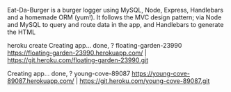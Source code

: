 Eat-Da-Burger is a burger logger using MySQL, Node, Express, Handlebars and a homemade ORM (yum!). It follows the MVC design pattern; via Node and MySQL to query and route data in the app, and Handlebars to generate the HTML

heroku create
Creating app... done, ? floating-garden-23990
https://floating-garden-23990.herokuapp.com/ | https://git.heroku.com/floating-garden-23990.git

Creating app... done, ? young-cove-89087
https://young-cove-89087.herokuapp.com/ | https://git.heroku.com/young-cove-89087.git